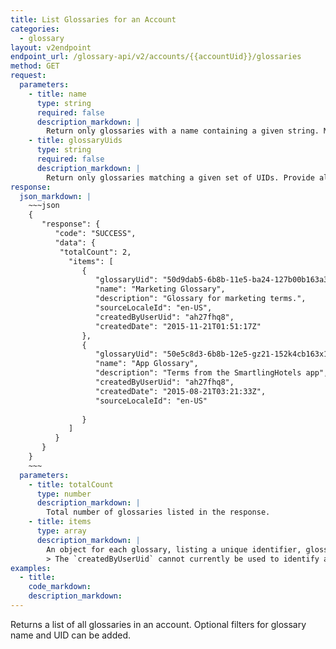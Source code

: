 ```yaml
---
title: List Glossaries for an Account
categories: 
  - glossary
layout: v2endpoint
endpoint_url: /glossary-api/v2/accounts/{{accountUid}}/glossaries
method: GET
request:
  parameters:
    - title: name
      type: string
      required: false
      description_markdown: |
        Return only glossaries with a name containing a given string. Match is case insensitive.
    - title: glossaryUids
      type: string
      required: false
      description_markdown: |
        Return only glossaries matching a given set of UIDs. Provide all UIDs in a single comma-separated string.
response:
  json_markdown: |
    ~~~json
    {
       "response": {
          "code": "SUCCESS",
          "data": {
           "totalCount": 2,
             "items": [
                {
                   "glossaryUid": "50d9dab5-6b8b-11e5-ba24-127b00b163a3",
                   "name": "Marketing Glossary",
                   "description": "Glossary for marketing terms.",
                   "sourceLocaleId": "en-US",
                   "createdByUserUid": "ah27fhq8",
                   "createdDate": "2015-11-21T01:51:17Z"
                },
                {
                   "glossaryUid": "50e5c8d3-6b8b-12e5-gz21-152k4cb163x1",
                   "name": "App Glossary",
                   "description": "Terms from the SmartlingHotels app",
                   "createdByUserUid": "ah27fhq8",
                   "createdDate": "2015-08-21T03:21:33Z",
                   "sourceLocaleId": "en-US"
                   
                }
             ]
          }
       }
    }
    ~~~
  parameters:
    - title: totalCount
      type: number
      description_markdown: |
        Total number of glossaries listed in the response.
    - title: items
      type: array
      description_markdown: |
        An object for each glossary, listing a unique identifier, glossary name, description, source locale, created date and an ID for the user who created the glossary.
        > The `createdByUserUid` cannot currently be used to identify a user until a future release of People API.
examples:
  - title:
    code_markdown:
    description_markdown:
---
```


Returns a list of all glossaries in an account. Optional filters for glossary name and UID can be added.
